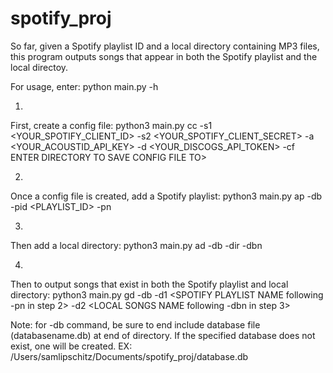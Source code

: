 # spotify_proj
So far, given a Spotify playlist ID and a local directory containing MP3 files, this program outputs songs that appear in both the Spotify playlist and the local directoy. 

For usage, enter: 
python main.py -h

1.
First, create a config file: 
python3 main.py cc -s1 <YOUR_SPOTIFY_CLIENT_ID> -s2 <YOUR_SPOTIFY_CLIENT_SECRET> -a <YOUR_ACOUSTID_API_KEY> -d <YOUR_DISCOGS_API_TOKEN> -cf ENTER DIRECTORY TO SAVE CONFIG FILE TO>

2.
Once a config file is created, add a Spotify playlist:
python3 main.py ap -db <ENTER FILEPATH OF DATABASE>  -pid <PLAYLIST_ID> -pn <ENTER PLAYLIST NAME>

3.
Then add a local directory:
python3 main.py ad -db <ENTER FILEPATH OF DATABASE> -dir <ENTER DIRECTORY CONTAINING MP3 FILES> -dbn <GIVE NAME FOR SONGS COMING FROM THIS DIRECTORY>

4.
Then to output songs that exist in both the Spotify playlist and local directory:
python3 main.py gd -db <ENTER FILEPATH OF DATABASE> -d1 <SPOTIFY PLAYLIST NAME following -pn in step 2> -d2 <LOCAL SONGS NAME following -dbn in step 3>


Note: for -db command, be sure to end include database file (databasename.db) at end of directory. If the specified database does not exist, one will be created.
EX: /Users/samlipschitz/Documents/spotify_proj/database.db
